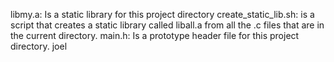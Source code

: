 libmy.a: Is a static library for this project directory
create_static_lib.sh: is a script that creates a static library called liball.a from all the .c files that are in the current directory.
main.h: Is a prototype header file for this project directory.
joel
